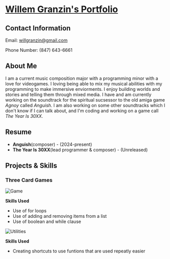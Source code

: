 # <ins>**Willem Granzin's Portfolio**</ins>
## Contact Information
Email: willgranzin@gmail.com

Phone Number: (847) 643-6661
## About Me
I am a current music composition major with a programming minor with a love for videogames.  I loving being able to mix my musical abilities with my programming to make immersive enviorments.  I enjoy building worlds and stories and telling them through mixed media.  I have and am currently working on the soundtrack for the spiritual sucsessor to the old amiga game *Agnoy* called *Anguish*.  I am also working on some other soundtracks which I don't know if I can talk about, and I'm coding and working on a game call *The Year Is 30XX*.
## Resume
* **Anguish**(composer) - (2024-present)
* **The Year Is 30XX**(lead programmer & composer) - (Unreleased)
## Projects & Skills
### Three Card Games
![Game](https://github.com/user-attachments/assets/c7588fdd-abdf-4c47-b666-efc47dcb3307)

**Skills Used**
* Use of for loops
* Use of adding and removing items from a list
* Use of boolean and while clause
  
![Utilities](https://github.com/user-attachments/assets/f4b2527a-4e67-4386-80e0-807e0e9d94f9)

**Skills Used**
* Creating shortcuts to use funtions that are used repeatly easier
